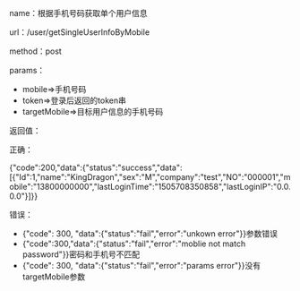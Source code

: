 name：根据手机号码获取单个用户信息

url：/user/getSingleUserInfoByMobile

method：post

params：

* mobile=&gt;手机号码
* token=&gt;登录后返回的token串
* targetMobile=&gt;目标用户信息的手机号码

返回值：

正确：

{"code":200,"data":{"status":"success","data":\[{"Id":1,"name":"KingDragon","sex":"M","company":"test","NO":"000001","mobile":"13800000000","lastLoginTime":"1505708350858","lastLoginIP":"0.0.0.0"}\]}}

错误：

* {"code": 300, "data":{"status":"fail","error":"unkown error"}}参数错误
* {"code":300,"data":{"status":"fail","error":"moblie not match password"}}密码和手机号不匹配
* {"code": 300, "data":{"status":"fail","error":"params error"}}没有targetMobile参数



